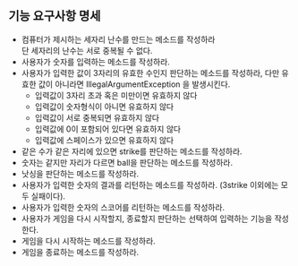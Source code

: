 ## 기능 요구사항 명세

- 컴퓨터가 제시하는 세자리 난수를 만드는 메소드를 작성하라  
단 세자리의 난수는 서로 중복될 수 없다.
- 사용자가 숫자를 입력하는 메소드를 작성하라.
- 사용자가 입력한 값이 3자리의 유효한 수인지 판단하는 메소드를 작성하라,
다만 유효한 값이 아니라면 IllegalArgumentException 을 발생시킨다.
  - 입력값이 3자리 초과 혹은 미만이면 유효하지 않다
  - 입력값이 숫자형식이 아니면 유효하지 않다
  - 입력값이 서로 중복되면 유효하지 않다
  - 입력값에 0이 포함되어 있다면 유효하지 않다
  - 입력값에 스페이스가 있으면 유효하지 않다
- 같은 수가 같은 자리에 있으면 strike를 판단하는 메소드를 작성하라.
- 숫자는 같지만 자리가 다르면 ball을 판단하는 메소드를 작성하라.
- 낫싱을 판단하는 메소드를 작성하라.
- 사용자가 입력한 숫자의 결과를 리턴하는 메소드를 작성하라. (3strike 이외에는 모두 실패이다).
- 사용자가 입력한 숫자의 스코어를 리턴하는 메소드를 작성하라.
- 사용자가 게임을 다시 시작할지, 종료할지 판단하는 선택하여 입력하는 기능을 작성한다.
- 게임을 다시 시작하는 메소드를 작성하라.
- 게임을 종료하는 메소드를 작성하라.